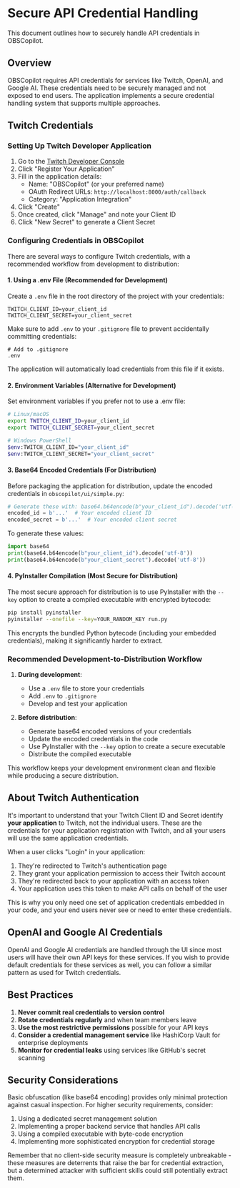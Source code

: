 # Secure API Credential Handling

This document outlines how to securely handle API credentials in OBSCopilot.

## Overview

OBSCopilot requires API credentials for services like Twitch, OpenAI, and Google AI. These credentials need to be securely managed and not exposed to end users. The application implements a secure credential handling system that supports multiple approaches.

## Twitch Credentials

### Setting Up Twitch Developer Application

1. Go to the [Twitch Developer Console](https://dev.twitch.tv/console/apps)
2. Click "Register Your Application"
3. Fill in the application details:
   - Name: "OBSCopilot" (or your preferred name)
   - OAuth Redirect URLs: `http://localhost:8000/auth/callback`
   - Category: "Application Integration"
4. Click "Create"
5. Once created, click "Manage" and note your Client ID
6. Click "New Secret" to generate a Client Secret

### Configuring Credentials in OBSCopilot

There are several ways to configure Twitch credentials, with a recommended workflow from development to distribution:

#### 1. Using a .env File (Recommended for Development)

Create a `.env` file in the root directory of the project with your credentials:

```
TWITCH_CLIENT_ID=your_client_id
TWITCH_CLIENT_SECRET=your_client_secret
```

Make sure to add `.env` to your `.gitignore` file to prevent accidentally committing credentials:

```
# Add to .gitignore
.env
```

The application will automatically load credentials from this file if it exists.

#### 2. Environment Variables (Alternative for Development)

Set environment variables if you prefer not to use a .env file:

```bash
# Linux/macOS
export TWITCH_CLIENT_ID=your_client_id
export TWITCH_CLIENT_SECRET=your_client_secret

# Windows PowerShell
$env:TWITCH_CLIENT_ID="your_client_id"
$env:TWITCH_CLIENT_SECRET="your_client_secret"
```

#### 3. Base64 Encoded Credentials (For Distribution)

Before packaging the application for distribution, update the encoded credentials in `obscopilot/ui/simple.py`:

```python
# Generate these with: base64.b64encode(b"your_client_id").decode('utf-8')
encoded_id = b'...'  # Your encoded client ID
encoded_secret = b'...'  # Your encoded client secret
```

To generate these values:

```python
import base64
print(base64.b64encode(b"your_client_id").decode('utf-8'))
print(base64.b64encode(b"your_client_secret").decode('utf-8'))
```

#### 4. PyInstaller Compilation (Most Secure for Distribution)

The most secure approach for distribution is to use PyInstaller with the `--key` option to create a compiled executable with encrypted bytecode:

```bash
pip install pyinstaller
pyinstaller --onefile --key=YOUR_RANDOM_KEY run.py
```

This encrypts the bundled Python bytecode (including your embedded credentials), making it significantly harder to extract.

### Recommended Development-to-Distribution Workflow

1. **During development**:
   - Use a `.env` file to store your credentials
   - Add `.env` to `.gitignore`
   - Develop and test your application

2. **Before distribution**:
   - Generate base64 encoded versions of your credentials
   - Update the encoded credentials in the code
   - Use PyInstaller with the `--key` option to create a secure executable
   - Distribute the compiled executable

This workflow keeps your development environment clean and flexible while producing a secure distribution.

## About Twitch Authentication

It's important to understand that your Twitch Client ID and Secret identify **your application** to Twitch, not the individual users. These are the credentials for your application registration with Twitch, and all your users will use the same application credentials.

When a user clicks "Login" in your application:
1. They're redirected to Twitch's authentication page
2. They grant your application permission to access their Twitch account
3. They're redirected back to your application with an access token
4. Your application uses this token to make API calls on behalf of the user

This is why you only need one set of application credentials embedded in your code, and your end users never see or need to enter these credentials.

## OpenAI and Google AI Credentials

OpenAI and Google AI credentials are handled through the UI since most users will have their own API keys for these services. If you wish to provide default credentials for these services as well, you can follow a similar pattern as used for Twitch credentials.

## Best Practices

1. **Never commit real credentials to version control**
2. **Rotate credentials regularly** and when team members leave
3. **Use the most restrictive permissions** possible for your API keys
4. **Consider a credential management service** like HashiCorp Vault for enterprise deployments
5. **Monitor for credential leaks** using services like GitHub's secret scanning

## Security Considerations

Basic obfuscation (like base64 encoding) provides only minimal protection against casual inspection. For higher security requirements, consider:

1. Using a dedicated secret management solution
2. Implementing a proper backend service that handles API calls
3. Using a compiled executable with byte-code encryption
4. Implementing more sophisticated encryption for credential storage

Remember that no client-side security measure is completely unbreakable - these measures are deterrents that raise the bar for credential extraction, but a determined attacker with sufficient skills could still potentially extract them. 